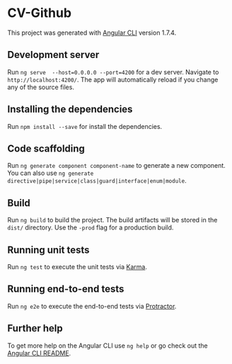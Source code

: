 # CV-Github

This project was generated with [Angular CLI](https://github.com/angular/angular-cli) version 1.7.4.

## Development server

Run `ng serve  --host=0.0.0.0 --port=4200` for a dev server. Navigate to `http://localhost:4200/`. The app will automatically reload if you change any of the source files.

## Installing the dependencies
Run `npm install --save` for install the dependencies.

## Code scaffolding

Run `ng generate component component-name` to generate a new component. You can also use `ng generate directive|pipe|service|class|guard|interface|enum|module`.

## Build

Run `ng build` to build the project. The build artifacts will be stored in the `dist/` directory. Use the `-prod` flag for a production build.

## Running unit tests

Run `ng test` to execute the unit tests via [Karma](https://karma-runner.github.io).

## Running end-to-end tests

Run `ng e2e` to execute the end-to-end tests via [Protractor](http://www.protractortest.org/).

## Further help

To get more help on the Angular CLI use `ng help` or go check out the [Angular CLI README](https://github.com/angular/angular-cli/blob/master/README.md).
